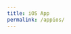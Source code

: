 ```yaml
---
title: iOS App
permalink: /appios/
---
```



<html lang="en">
<head>
  <meta charset="UTF-8">
  <meta http-equiv="X-UA-Compatible" content="IE=edge">
  <meta name="viewport" content="width=device-width, initial-scale=1.0">
  <meta http-equiv="refresh" content="0; URL=https://apps.apple.com/gb/app/cue-band/id1638930368?platform=iphone" />
  <script src="https://cdn.usefathom.com/script.js" data-site="JIDYSHSY" defer></script>
  <title>iOS App</title>
</head>
<body>
  
</body>
</html>



